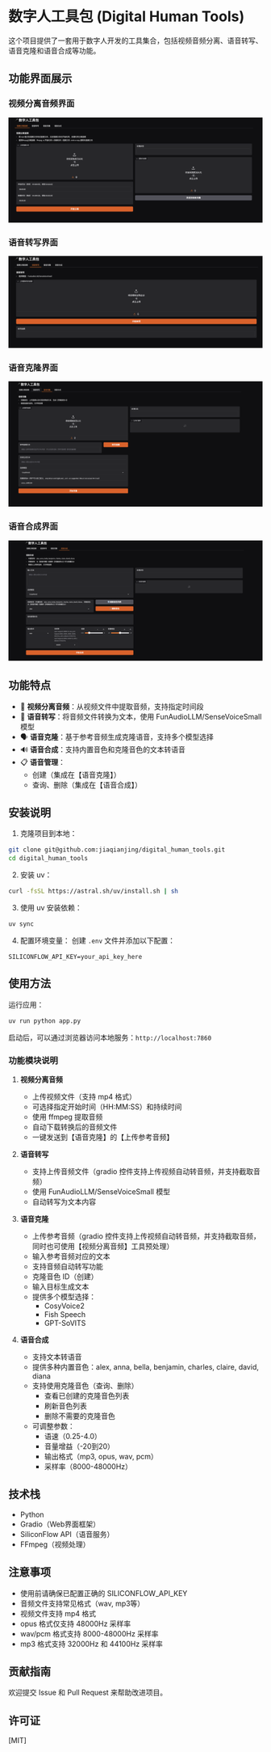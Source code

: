 # 数字人工具包 (Digital Human Tools)

这个项目提供了一套用于数字人开发的工具集合，包括视频音频分离、语音转写、语音克隆和语音合成等功能。

## 功能界面展示
### 视频分离音频界面
![视频分离音频界面](img/video_split.png)

### 语音转写界面
![语音转写界面](img/audio_trans.png)

### 语音克隆界面
![语音克隆界面](img/voice_clone.png)

### 语音合成界面
![语音合成界面](img/voice_gen.png)


## 功能特点

- 🎥 **视频分离音频**：从视频文件中提取音频，支持指定时间段
- 🎯 **语音转写**：将音频文件转换为文本，使用 FunAudioLLM/SenseVoiceSmall 模型
- 🗣️ **语音克隆**：基于参考音频生成克隆语音，支持多个模型选择
- 🔊 **语音合成**：支持内置音色和克隆音色的文本转语音
- 📋 **语音管理**：
   * 创建（集成在【语音克隆】）
   * 查询、删除（集成在【语音合成】）

## 安装说明

1. 克隆项目到本地：
```bash
git clone git@github.com:jiaqianjing/digital_human_tools.git
cd digital_human_tools
```

2. 安装 uv：
```bash
curl -fsSL https://astral.sh/uv/install.sh | sh
```

3. 使用 uv 安装依赖：
```bash
uv sync
```

4. 配置环境变量：
创建 `.env` 文件并添加以下配置：
```
SILICONFLOW_API_KEY=your_api_key_here
```

## 使用方法

运行应用：
```bash
uv run python app.py
```

启动后，可以通过浏览器访问本地服务：`http://localhost:7860`

### 功能模块说明

1. **视频分离音频**
   - 上传视频文件（支持 mp4 格式）
   - 可选择指定开始时间（HH:MM:SS）和持续时间
   - 使用 ffmpeg 提取音频
   - 自动下载转换后的音频文件
   - 一键发送到【语音克隆】的【上传参考音频】

2. **语音转写**
   - 支持上传音频文件（gradio 控件支持上传视频自动转音频，并支持截取音频）
   - 使用 FunAudioLLM/SenseVoiceSmall 模型
   - 自动转写为文本内容

3. **语音克隆**
   - 上传参考音频（gradio 控件支持上传视频自动转音频，并支持截取音频，同时也可使用【视频分离音频】工具预处理）
   - 输入参考音频对应的文本
   - 支持音频自动转写功能
   - 克隆音色 ID（创建）
   - 输入目标生成文本
   - 提供多个模型选择：
     - CosyVoice2
     - Fish Speech
     - GPT-SoVITS

4. **语音合成**
   - 支持文本转语音
   - 提供多种内置音色：alex, anna, bella, benjamin, charles, claire, david, diana
   - 支持使用克隆音色（查询、删除）
      - 查看已创建的克隆音色列表
      - 刷新音色列表
      - 删除不需要的克隆音色
   - 可调整参数：
     - 语速（0.25-4.0）
     - 音量增益（-20到20）
     - 输出格式（mp3, opus, wav, pcm）
     - 采样率（8000-48000Hz）


## 技术栈

- Python
- Gradio（Web界面框架）
- SiliconFlow API（语音服务）
- FFmpeg（视频处理）

## 注意事项

- 使用前请确保已配置正确的 SILICONFLOW_API_KEY
- 音频文件支持常见格式（wav, mp3等）
- 视频文件支持 mp4 格式
- opus 格式仅支持 48000Hz 采样率
- wav/pcm 格式支持 8000-48000Hz 采样率
- mp3 格式支持 32000Hz 和 44100Hz 采样率

## 贡献指南

欢迎提交 Issue 和 Pull Request 来帮助改进项目。

## 许可证

[MIT]
